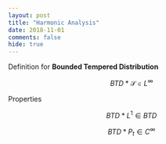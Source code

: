 ```yaml
---
layout: post
title: "Harmonic Analysis"
date: 2018-11-01
comments: false
hide: true
---
```


Definition for **Bounded Tempered Distribution**

$$
BTD * \mathcal{S} \in L ^\infty
$$

Properties

$$
BTD * L ^1 \in BTD
$$

$$
BTD * P_t \in C ^{\infty}
$$
